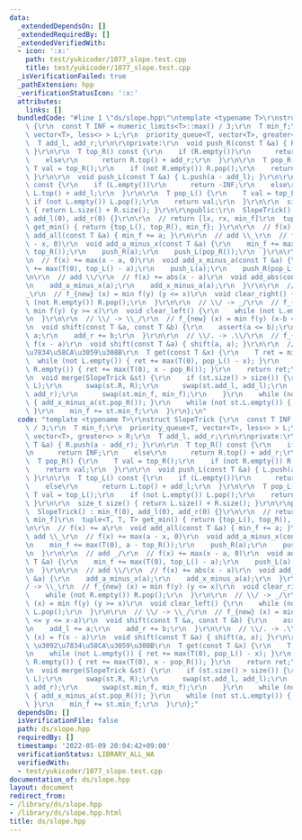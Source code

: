 ```yaml
---
data:
  _extendedDependsOn: []
  _extendedRequiredBy: []
  _extendedVerifiedWith:
  - icon: ':x:'
    path: test/yukicoder/1077_slope.test.cpp
    title: test/yukicoder/1077_slope.test.cpp
  _isVerificationFailed: true
  _pathExtension: hpp
  _verificationStatusIcon: ':x:'
  attributes:
    links: []
  bundledCode: "#line 1 \"ds/slope.hpp\"\ntemplate <typename T>\r\nstruct SlopeTrick\
    \ {\r\n  const T INF = numeric_limits<T>::max() / 3;\r\n  T min_f;\r\n  priority_queue<T,\
    \ vector<T>, less<> > L;\r\n  priority_queue<T, vector<T>, greater<> > R;\r\n\
    \  T add_l, add_r;\r\n\r\nprivate:\r\n  void push_R(const T &a) { R.push(a - add_r);\
    \ }\r\n\r\n  T top_R() const {\r\n    if (R.empty())\r\n      return INF;\r\n\
    \    else\r\n      return R.top() + add_r;\r\n  }\r\n\r\n  T pop_R() {\r\n   \
    \ T val = top_R();\r\n    if (not R.empty()) R.pop();\r\n    return val;\r\n \
    \ }\r\n\r\n  void push_L(const T &a) { L.push(a - add_l); }\r\n\r\n  T top_L()\
    \ const {\r\n    if (L.empty())\r\n      return -INF;\r\n    else\r\n      return\
    \ L.top() + add_l;\r\n  }\r\n\r\n  T pop_L() {\r\n    T val = top_L();\r\n   \
    \ if (not L.empty()) L.pop();\r\n    return val;\r\n  }\r\n\r\n  size_t size()\
    \ { return L.size() + R.size(); }\r\n\r\npublic:\r\n  SlopeTrick() : min_f(0),\
    \ add_l(0), add_r(0) {}\r\n\r\n  // return [lx, rx, min_f]\r\n  tuple<T, T, T>\
    \ get_min() { return {top_L(), top_R(), min_f}; }\r\n\r\n  // f(x) += a\r\n  void\
    \ add_all(const T &a) { min_f += a; }\r\n\r\n  // add \\_\r\n  // f(x) += max(a\
    \ - x, 0)\r\n  void add_a_minus_x(const T &a) {\r\n    min_f += max(T(0), a -\
    \ top_R());\r\n    push_R(a);\r\n    push_L(pop_R());\r\n  }\r\n\r\n  // add _/\r\
    \n  // f(x) += max(x - a, 0)\r\n  void add_x_minus_a(const T &a) {\r\n    min_f\
    \ += max(T(0), top_L() - a);\r\n    push_L(a);\r\n    push_R(pop_L());\r\n  }\r\
    \n\r\n  // add \\/\r\n  // f(x) += abs(x - a)\r\n  void add_abs(const T &a) {\r\
    \n    add_a_minus_x(a);\r\n    add_x_minus_a(a);\r\n  }\r\n\r\n  // \\/ -> \\\
    _\r\n  // f_{new} (x) = min f(y) (y <= x)\r\n  void clear_right() {\r\n    while\
    \ (not R.empty()) R.pop();\r\n  }\r\n\r\n  // \\/ -> _/\r\n  // f_{new} (x) =\
    \ min f(y) (y >= x)\r\n  void clear_left() {\r\n    while (not L.empty()) L.pop();\r\
    \n  }\r\n\r\n  // \\/ -> \\_/\r\n  // f_{new} (x) = min f(y) (x-b <= y <= x-a)\r\
    \n  void shift(const T &a, const T &b) {\r\n    assert(a <= b);\r\n    add_l +=\
    \ a;\r\n    add_r += b;\r\n  }\r\n\r\n  // \\/. -> .\\/\r\n  // f_{new} (x) =\
    \ f(x - a)\r\n  void shift(const T &a) { shift(a, a); }\r\n\r\n  // L, R \u3092\
    \u7834\u58CA\u3059\u308B\r\n  T get(const T &x) {\r\n    T ret = min_f;\r\n  \
    \  while (not L.empty()) { ret += max(T(0), pop_L() - x); }\r\n    while (not\
    \ R.empty()) { ret += max(T(0), x - pop_R()); }\r\n    return ret;\r\n  }\r\n\r\
    \n  void merge(SlopeTrick &st) {\r\n    if (st.size() > size()) {\r\n      swap(st.L,\
    \ L);\r\n      swap(st.R, R);\r\n      swap(st.add_l, add_l);\r\n      swap(st.add_r,\
    \ add_r);\r\n      swap(st.min_f, min_f);\r\n    }\r\n    while (not st.R.empty())\
    \ { add_x_minus_a(st.pop_R()); }\r\n    while (not st.L.empty()) { add_a_minus_x(st.pop_L());\
    \ }\r\n    min_f += st.min_f;\r\n  }\r\n};\n"
  code: "template <typename T>\r\nstruct SlopeTrick {\r\n  const T INF = numeric_limits<T>::max()\
    \ / 3;\r\n  T min_f;\r\n  priority_queue<T, vector<T>, less<> > L;\r\n  priority_queue<T,\
    \ vector<T>, greater<> > R;\r\n  T add_l, add_r;\r\n\r\nprivate:\r\n  void push_R(const\
    \ T &a) { R.push(a - add_r); }\r\n\r\n  T top_R() const {\r\n    if (R.empty())\r\
    \n      return INF;\r\n    else\r\n      return R.top() + add_r;\r\n  }\r\n\r\n\
    \  T pop_R() {\r\n    T val = top_R();\r\n    if (not R.empty()) R.pop();\r\n\
    \    return val;\r\n  }\r\n\r\n  void push_L(const T &a) { L.push(a - add_l);\
    \ }\r\n\r\n  T top_L() const {\r\n    if (L.empty())\r\n      return -INF;\r\n\
    \    else\r\n      return L.top() + add_l;\r\n  }\r\n\r\n  T pop_L() {\r\n   \
    \ T val = top_L();\r\n    if (not L.empty()) L.pop();\r\n    return val;\r\n \
    \ }\r\n\r\n  size_t size() { return L.size() + R.size(); }\r\n\r\npublic:\r\n\
    \  SlopeTrick() : min_f(0), add_l(0), add_r(0) {}\r\n\r\n  // return [lx, rx,\
    \ min_f]\r\n  tuple<T, T, T> get_min() { return {top_L(), top_R(), min_f}; }\r\
    \n\r\n  // f(x) += a\r\n  void add_all(const T &a) { min_f += a; }\r\n\r\n  //\
    \ add \\_\r\n  // f(x) += max(a - x, 0)\r\n  void add_a_minus_x(const T &a) {\r\
    \n    min_f += max(T(0), a - top_R());\r\n    push_R(a);\r\n    push_L(pop_R());\r\
    \n  }\r\n\r\n  // add _/\r\n  // f(x) += max(x - a, 0)\r\n  void add_x_minus_a(const\
    \ T &a) {\r\n    min_f += max(T(0), top_L() - a);\r\n    push_L(a);\r\n    push_R(pop_L());\r\
    \n  }\r\n\r\n  // add \\/\r\n  // f(x) += abs(x - a)\r\n  void add_abs(const T\
    \ &a) {\r\n    add_a_minus_x(a);\r\n    add_x_minus_a(a);\r\n  }\r\n\r\n  // \\\
    / -> \\_\r\n  // f_{new} (x) = min f(y) (y <= x)\r\n  void clear_right() {\r\n\
    \    while (not R.empty()) R.pop();\r\n  }\r\n\r\n  // \\/ -> _/\r\n  // f_{new}\
    \ (x) = min f(y) (y >= x)\r\n  void clear_left() {\r\n    while (not L.empty())\
    \ L.pop();\r\n  }\r\n\r\n  // \\/ -> \\_/\r\n  // f_{new} (x) = min f(y) (x-b\
    \ <= y <= x-a)\r\n  void shift(const T &a, const T &b) {\r\n    assert(a <= b);\r\
    \n    add_l += a;\r\n    add_r += b;\r\n  }\r\n\r\n  // \\/. -> .\\/\r\n  // f_{new}\
    \ (x) = f(x - a)\r\n  void shift(const T &a) { shift(a, a); }\r\n\r\n  // L, R\
    \ \u3092\u7834\u58CA\u3059\u308B\r\n  T get(const T &x) {\r\n    T ret = min_f;\r\
    \n    while (not L.empty()) { ret += max(T(0), pop_L() - x); }\r\n    while (not\
    \ R.empty()) { ret += max(T(0), x - pop_R()); }\r\n    return ret;\r\n  }\r\n\r\
    \n  void merge(SlopeTrick &st) {\r\n    if (st.size() > size()) {\r\n      swap(st.L,\
    \ L);\r\n      swap(st.R, R);\r\n      swap(st.add_l, add_l);\r\n      swap(st.add_r,\
    \ add_r);\r\n      swap(st.min_f, min_f);\r\n    }\r\n    while (not st.R.empty())\
    \ { add_x_minus_a(st.pop_R()); }\r\n    while (not st.L.empty()) { add_a_minus_x(st.pop_L());\
    \ }\r\n    min_f += st.min_f;\r\n  }\r\n};"
  dependsOn: []
  isVerificationFile: false
  path: ds/slope.hpp
  requiredBy: []
  timestamp: '2022-05-09 20:04:42+09:00'
  verificationStatus: LIBRARY_ALL_WA
  verifiedWith:
  - test/yukicoder/1077_slope.test.cpp
documentation_of: ds/slope.hpp
layout: document
redirect_from:
- /library/ds/slope.hpp
- /library/ds/slope.hpp.html
title: ds/slope.hpp
---
```

